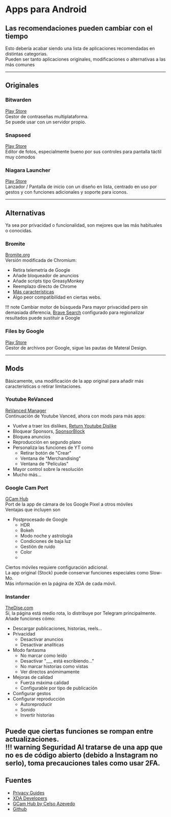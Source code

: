 # Apps para Android

## Las recomendaciones pueden cambiar con el tiempo

Esto debería acabar siendo una lista de aplicaciones recomendadas en distintas categorias.  
Pueden ser tanto aplicaciones originales, modificaciones o alternativas a las más comunes

---

## Originales

### Bitwarden
[Play Store](https://play.google.com/store/apps/details?id=com.x8bit.bitwarden)  
Gestor de contraseñas multiplataforma.  
Se puede usar con un servidor propio.   

### Snapseed
[Play Store](https://play.google.com/store/apps/details?id=com.niksoftware.snapseed)  
Editor de fotos, especialmente bueno por sus controles para pantalla táctil muy cómodos

### Niagara Launcher
[Play Store](https://play.google.com/store/apps/details?id=bitpit.launcher)  
Lanzador / Pantalla de inicio con un diseño en lista, centrado en uso por gestos y con funciones adicionales y soporte para iconos.

---

## Alternativas
Ya sea por privacidad o funcionalidad, son mejores que las más habituales o conocidas.

### Bromite
[Bromite.org](https://www.bromite.org)  
Versión modificada de Chromium:  

- Retira telemetría de Google  
- Añade bloqueador de anuncios  
- Añade scripts tipo GreasyMonkey  
- Reemplazo directo de Chrome  
- [Más características](https://github.com/bromite/bromite/blob/master/README.md#features)  
- Algo peor compatibilidad en ciertas webs.

!!! note Cambiar motor de búsqueda
    Para mayor privacidad pero sin demasiada diferencia, [Brave Search](https://search.brave.com) configurado para regionalizar resultados puede sustituir a Google


### Files by Google
[Play Store](https://play.google.com/store/apps/details?id=com.google.android.apps.nbu.files)  
Gestor de archivos por Google, sigue las pautas de Materal Design. 

---

## Mods
Básicamente, una modificación de la app original para añadir más características o retirar limitaciones.

### Youtube ReVanced
[ReVanced Manager](https://github.com/revanced/revanced-manager)  
Continuación de Youtube Vanced, ahora con mods para más apps:  

- Vuelve a traer los dislikes, [Return Youtube Dislike](https://returnyoutubedislike.com/)  
- Bloquear Sponsors, [SponsorBlock](https://sponsor.ajay.app/)  
- Bloquea anuncios  
- Reproducción en segundo plano  
- Personaliza las funciones de YT como  
    - Retirar botón de "Crear"  
    - Ventana de "Merchandising"  
    - Ventana de "Películas"  
- Mayor control sobre la resolución  
- Mucho más...  

### Google Cam Port
[GCam Hub](https://www.celsoazevedo.com/files/android/google-camera/links/)  
Port de la app de cámara de los Google Pixel a otros móviles  
Ventajas que incluyen son  

- Postprocesado de Google  
    - HDR  
    - Bokeh  
    - Modo noche y astrología  
    - Condiciones de baja luz  
    - Gestión de ruido  
    - Color  
    - 
Ciertos móviles requiere configuración adicional.    
La app original (Stock) puede conservar funciones especiales como Slow-Mo.  
Más información en la página de XDA de cada móvil.  

### Instander
[TheDise.com](https://thedise.me/instander/)  
Sí, la página está medio rota, lo distribuye por Telegram principalmente.  
Añade funciones cómo:  

- Descargar publicaciones, historias, reels...  
- Privacidad  
     - Desactivar anuncios  
     - Desactivar analíticas  
- Modo fantasma  
     - No marcar como leído  
     - Desactivar "___ está escribiendo..."  
     - No marcar historias como vistas  
     - Ver directos anómimamente  
- Mejoras de calidad  
     - Fuerza máxima calidad  
     - Configurable por tipo de publicación  
- Configurar gestos  
- Configurar reproducción  
     - Autoreproducir  
     - Sonido  
     - Invertir historias  

Puede que ciertas funciones se rompan entre actualizaciones.  
!!! warning Seguridad
    Al tratarse de una app que no es de código abierto (debido a Instagram no serlo), toma precauciones tales como usar 2FA.
---

## Fuentes
- [Privacy Guides](https://privacyguides.org)  
- [XDA Developers](https://www.xda-developers.com/)  
- [GCam Hub by Celso Azevedo](https://www.celsoazevedo.com/files/android/google-camera/)  
- [Github](https://github.com)  